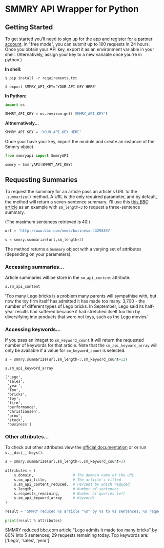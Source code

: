 
# SMMRY API Wrapper for Python

## Getting Started

To get started you'll need to sign up for the app and [register for a partner account](http://smmry.com/partner). In "free mode", you can submit up to 100 requests in 24 hours. Once you obtain your API key, export it as an environment variable in your shell. (Aternatively, assign your key to a new variable once you're in python.)

**In shell:**

`$ pip install -r requirements.txt`

`$ export SMMRY_API_KEY='YOUR API KEY HERE'`

**In Python:**


```python
import os

SMMRY_API_KEY = os.environ.get('SMMRY_API_KEY')
```

**Altnernatively...**


```python
SMMRY_API_KEY = 'YOUR API KEY HERE'
```

Once your have your key, import the module and create an instance of the Smmry object.


```python
from smmryapi import SmmryAPI

smmry = SmmryAPI(SMMRY_API_KEY)
```

## Requesting Summaries

To request the summary for an article pass an article's URL to the `.summarize()` method. A URL is the only required parameter, and by default, the method will return a seven-sentence summary. I'll use this [this *BBC* article](http://www.bbc.com/news/business-43298897) as an example with `sm_length=3` to request a three-sentence summary. 

(The maximum sentences retrieved is 40.) 


```python
url = 'http://www.bbc.com/news/business-43298897'

s = smmry.summarize(url,sm_length=3)
```

The method returns a `Summary` object with a varying set of attributes (depending on your parameters).

### Accessing summaries...

Article summaries will be store in the `sm_api_content` attribute.


```python
s.sm_api_content
```

'Too many Lego bricks is a problem many parents will sympathise with, but now the toy firm itself has admitted it has made too many. 3,700 - the number of different types of Lego bricks. In September, Lego said its half-year results had suffered because it had stretched itself too thin by diversifying into products that were not toys, such as the Lego movies.'

### Accessing keywords...

If you pass an integet to `sm_keyword_count` it will return the requested number of keywords for that article. Note that the `sm_api_keyword_array` will only be available if a value for `sm_keyword_count` is selected.


```python
s = smmry.summarize(url,sm_length=3,sm_keyword_count=12)

s.sm_api_keyword_array
```




    ['Lego',
     'sales',
     'year',
     'Too',
     'bricks',
     'toy',
     'firm',
     'performance',
     'Christiansen',
     'grow',
     'stock',
     'business']



### Other attributes...

To check out other attributes view the [official documentation](https://smmry.com/api) or or run `s.__dict__.keys()`.


```python
s = smmry.summarize(url,sm_length=5,sm_keyword_count=3)
    
attributes = (
    s.domain,                  # The domain name of the URL
    s.sm_api_title,            # The article's titled 
    s.sm_api_content_reduced,  # Percent by which reduced
    s.length,                  # Number of sentences 
    s.requests_remaining,      # Number of queries left
    s.sm_api_keyword_array     # Keywords
)

result = 'SMMRY reduced %s article "%s" by %s to %s sentences; %s requests remaining. \Top keywords are: %a.'
    
print(result % attributes)
```

SMMRY reduced bbc.com article "Lego admits it made too many bricks" by 80% into 5 sentences; 29 requests remaining today. Top keywords are: ['Lego', 'sales', 'year'].
